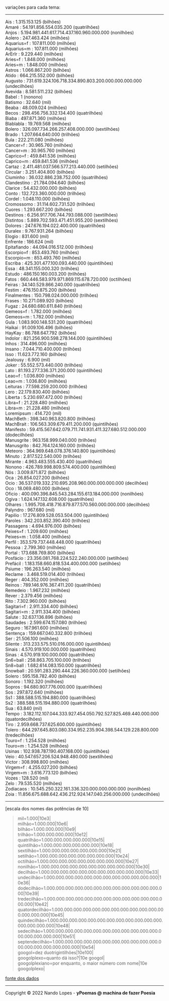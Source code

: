 variações para cada tema:  ___  Ais : 1.315.153.125 (bilhões)  Amaré : 54.191.856.554.035.200 (quatrilhões)  Anjos : 5.194.981.441.617.714.437.160.960.000.000 (nonilhões)  Aolero : 247.463.424 (milhões)  Aquarius=f : 107.811.000 (milhões)  Aquarius=m : 107.811.000 (milhões)  ArErIr : 9.229.440 (milhões)  Aries=f : 1.848.000 (milhões)  Aries=m : 1.848.000 (milhões)  Astros : 1.066.867.200 (bilhões)  Atido : 664.215.552.000 (bilhões)  Augusto : 731.619.324.106.718.334.890.803.200.000.000.000.000 (undecilhões)  Avevida : 8.581.511.232 (bilhões)  Babel : 1 (nonono)  Batismo : 32.640 (mil)  Beaba : 48.009.024 (milhões)  Becos : 298.456.756.332.134.400 (quatrilhões)  Biaba : 497.871.360 (milhões)  Blablabla : 19.769.568 (milhões)  Bolero : 326.097.734.266.257.408.000.000 (sextilhões)  Brado : 1.207.664.640.000 (trilhões)  Bula : 222.211.080 (milhões)  Cancer=f : 30.965.760 (milhões)  Cancer=m : 30.965.760 (milhões)  Caprico=f : 459.841.536 (milhões)  Caprico=m : 459.841.536 (milhões)  Cartaz : 2.411.481.037.566.577.213.440.000 (setilhões)  Circular : 3.251.404.800 (bilhões)  Ciuminho : 36.032.886.238.752.000 (quatrilhões)  Clandestino : 21.784.094.640 (bilhões)  Clarice : 54.432.000.000 (bilhões)  Conto : 132.723.360.000.000 (trilhões)  Cordel : 1.048.110.000 (bilhões)  Cromossomo : 31.114.602.731.520 (trilhões)  Cuores : 1.293.667.200 (bilhões)  Destinos : 6.256.917.706.744.793.088.000 (sextilhões)  Distintos : 5.889.702.593.471.451.955.200 (sextilhões)  Dolores : 247.676.194.022.400.000 (quatrilhões)  Duralex : 9.767.931.264 (bilhões)  Elogio : 831.600 (mil)  Enfrente : 186.624 (mil)  Epitafiando : 44.094.016.512.000 (trilhões)  Escorpio=f : 853.493.760 (milhões)  Escorpio=m : 853.493.760 (milhões)  Escriba : 425.301.477.100.093.440.000 (quintilhões)  Essa : 48.341.155.000.320 (trilhões)  Estudo : 486.150.160.003.200 (trilhões)  Fatos : 660.446.583.979.971.869.115.678.720.000 (octilhões)  Feiras : 34.140.529.866.240.000 (quatrilhões)  Festim : 476.150.875.200 (bilhões)  Finalmentes : 150.798.024.000.000 (trilhões)  Frases : 10.271.089.920 (bilhões)  Fugaz : 24.680.680.611.840 (trilhões)  Gemeos=f : 1.782.000 (milhões)  Gemeos=m : 1.782.000 (milhões)  Gula : 1.083.900.148.531.200 (quatrilhões)  Haikai : 91.009.106.496 (bilhões)  HayKay : 86.788.647.792 (bilhões)  Indolor : 821.256.900.598.278.144.000 (quintilhões)  Inhos : 314.496.000 (milhões)  Insano : 7.044.710.400.000 (trilhões)  Isso : 11.623.772.160 (bilhões)  Jealousy : 6.900 (mil)  Joker : 55.552.573.440.000 (trilhões)  Lato : 81.193.277.336.371.200.000 (quintilhões)  Leao=f : 1.036.800 (milhões)  Leao=m : 1.036.800 (milhões)  Leituras : 77.598.259.200.000 (trilhões)  Lero : 22.179.830.400 (bilhões)  Liberta : 5.230.697.472.000 (trilhões)  Libra=f : 21.228.480 (milhões)  Libra=m : 21.228.480 (milhões)  Loremipsum : 414.720 (mil)  MachBeth : 398.340.963.820.800 (trilhões)  MachBrait : 106.563.309.679.411.200.000 (quintilhões)  Manifesto : 59.415.567.642.079.711.741.931.411.327.680.512.000.000 (dodecilhões)  Manusgrite : 963.158.999.040.000 (trilhões)  Manusgrito : 842.764.124.160.000 (trilhões)  Meteoro : 364.969.648.078.376.140.800 (quintilhões)  Minuto : 2.817.522.540.000 (trilhões)  Mirante : 4.963.483.555.430.400 (quatrilhões)  Nonono : 426.789.998.809.574.400.000 (quintilhões)  Nós : 3.009.871.872 (bilhões)  Oca : 26.854.027.200 (bilhões)  Ocio : 36.537.019.332.210.695.208.960.000.000.000.000 (decilhões)  Oco : 18.069.480.000 (bilhões)  Oficio : 400.090.396.845.543.284.155.613.184.000.000 (nonilhões)  Ogiva : 1.624.147.132.608.000 (quatrilhões)  Olhares : 1.995.708.418.716.879.877.570.560.000.000.000 (decilhões)  Palyndro : 967.680 (mil)  Papilio : 17.276.809.528.053.504.000 (quintilhões)  Paroles : 342.203.852.390.400 (trilhões)  Passagens : 4.694.976.000 (bilhões)  Peixes=f : 1.209.600 (milhões)  Peixes=m : 1.058.400 (milhões)  Perfil : 353.579.737.448.448.000 (quatrilhões)  Pessoa : 2.799.360 (milhões)  Portal : 173.688.769.800 (bilhões)  Posfácio : 23.356.081.768.224.522.240.000.000 (setilhões)  Prefácil : 1.183.158.660.818.534.400.000.000 (setilhões)  Psiume : 196.263.540 (milhões)  Reclame : 3.468.519.014.400 (trilhões)  Reger : 404.352.000 (milhões)  Reinos : 789.146.976.367.411.200 (quatrilhões)  Remedeio : 1.967.232 (milhões)  Rever : 2.379.456 (milhões)  Rito : 7.302.960.000 (bilhões)  Sagitari=f : 2.911.334.400 (bilhões)  Sagitari=m : 2.911.334.400 (bilhões)  Salute : 32.637.136.896 (bilhões)  Saudades : 2.599.674.157.080 (trilhões)  Seguro : 167.961.600 (milhões)  Sentença : 159.667.040.332.800 (trilhões)  Ser : 21.506.100 (milhões)  Silente : 313.233.575.510.016.000.000 (quintilhões)  Sinais : 4.570.919.100.000.000 (quatrilhões)  Sinas : 4.570.919.100.000.000 (quatrilhões)  Sn6=ball : 258.863.705.100.000 (trilhões)  Sn8=ball : 1.682.614.083.150.000 (quatrilhões)  Snowball : 20.591.283.290.444.226.360.000.000 (setilhões)  Solero : 595.158.782.400 (bilhões)  Sonoro : 1.192.320 (milhões)  Sopros : 94.680.907.776.000.000 (quatrilhões)  Sos : 297.872.640 (milhões)  Ss1 : 388.588.515.194.880.000 (quatrilhões)  Ss2 : 388.588.515.194.880.000 (quatrilhões)  Sua : 63.840 (mil)  Tempo : 3.182.112.107.044.333.927.454.050.792.527.825.469.440.000.000 (quatordecilhões)  Tiro : 2.959.668.737.625.600.000 (quintilhões)  Tolero : 644.297.645.803.080.334.952.235.904.398.544.129.228.800.000 (tredecilhões)  Touro=f : 1.254.528 (milhões)  Touro=m : 1.254.528 (milhões)  Usinas : 102.938.787.190.407.168.000 (quintilhões)  Veio : 40.547.657.206.524.948.480.000 (sextilhões)  Victor : 308.998.800 (milhões)  Virgem=f : 4.255.027.200 (bilhões)  Virgem=m : 3.616.773.120 (bilhões)  Vozes : 128.520 (mil)  Zelo : 79.535.520 (milhões)  Zodiacaos : 10.545.250.322.161.336.320.000.000.000.000 (nonilhões)  Zoia : 11.856.675.688.642.436.212.924.147.040.256.000.000 (undecilhões)  ___[escala dos nomes das potências de 10]  > mil=1.000|10e3|  > milhão=1.000.000|10e6|  > bilhão=1.000.000.000|10e9|  > trilhão=1.000.000.000.000|10e12|  > quatrilhão=1.000.000.000.000.000|10e15|  > quintilhão=1.000.000.000.000.000.000|10e18|  > sextilhão=1.000.000.000.000.000.000.000|10e21|  > setilhão=1.000.000.000.000.000.000.000.000|10e24|  > octilhão=1.000.000.000.000.000.000.000.000.000|10e27|  > nonilhão=1.000.000.000.000.000.000.000.000.000.000|10e30|  > decilhão=1.000.000.000.000.000.000.000.000.000.000.000|10e33|  > undecilhão=1.000.000.000.000.000.000.000.000.000.000.000.000|10e36|  > dodecilhão=1.000.000.000.000.000.000.000.000.000.000.000.000.000|10e39|  > tredecilhão=1.000.000.000.000.000.000.000.000.000.000.000.000.000.000|10e42|  > quatordecilhão=1.000.000.000.000.000.000.000.000.000.000.000.000.000.000.000|10e45|  > quindecilhão=1.000.000.000.000.000.000.000.000.000.000.000.000.000.000.000.000|10e48|  > sedecilhão=1.000.000.000.000.000.000.000.000.000.000.000.000.000.000.000.000.000|10e51|  > septendecilhão=1.000.000.000.000.000.000.000.000.000.000.000.000.000.000.000.000.000.000|10e54|  > googol=dez duotrigintilhões|10e100|  > googolplexo=quanto dá isso?|10e googol|  > googolplexiano=por enquanto, o maior número com nome|10e googolplexo|  [fonte dos dados](http://www.fisica-interessante.com/matematica-divertida-ordens-classes-multiplos.html)  ___Copyright © 2022 Nando Lopes - **yPoemas @ machina de fazer Poesia**